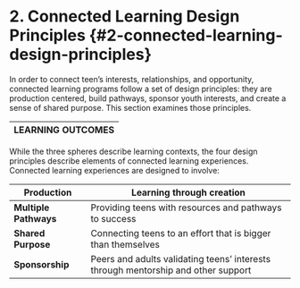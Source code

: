 # 2\. Connected Learning Design Principles {#2-connected-learning-design-principles}

In order to connect teen’s interests, relationships, and opportunity, connected learning programs follow a set of design principles: they are production centered, build pathways, sponsor youth interests, and create a sense of shared purpose. This section examines those principles.

| **LEARNING OUTCOMES** |
| --- |

While the three spheres describe learning contexts, the four design principles describe elements of connected learning experiences. Connected learning experiences are designed to involve:

| **Production** | Learning through creation |
| --- | --- |
| **Multiple Pathways** | Providing teens with resources and pathways to success |
| **Shared Purpose** | Connecting teens to an effort that is bigger than themselves |
| **Sponsorship** | Peers and adults validating teens’ interests through mentorship and other support |